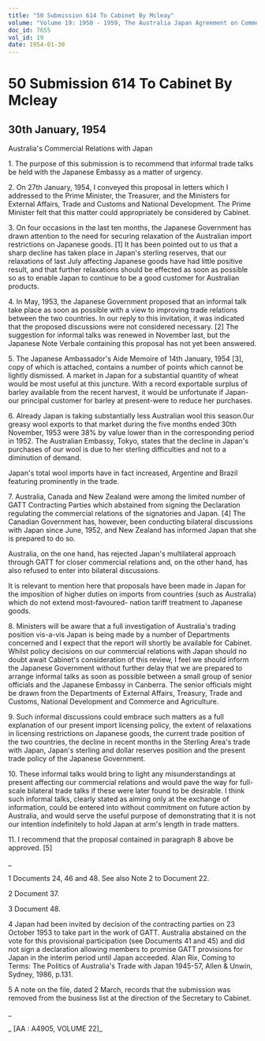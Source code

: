 ```yaml
---
title: "50 Submission 614 To Cabinet By Mcleay"
volume: "Volume 19: 1950 - 1959, The Australia Japan Agreement on Commerce"
doc_id: 7655
vol_id: 19
date: 1954-01-30
---
```


# 50 Submission 614 To Cabinet By Mcleay

## 30th January, 1954

Australia's Commercial Relations with Japan

1\. The purpose of this submission is to recommend that informal trade talks be held with the Japanese Embassy as a matter of urgency.

2\. On 27th January, 1954, I conveyed this proposal in letters which I addressed to the Prime Minister, the Treasurer, and the Ministers for External Affairs, Trade and Customs and National Development. The Prime Minister felt that this matter could appropriately be considered by Cabinet.

3\. On four occasions in the last ten months, the Japanese Government has drawn attention to the need for securing relaxation of the Australian import restrictions on Japanese goods. [1] It has been pointed out to us that a sharp decline has taken place in Japan's sterling reserves, that our relaxations of last July affecting Japanese goods have had little positive result, and that further relaxations should be effected as soon as possible so as to enable Japan to continue to be a good customer for Australian products.

4\. In May, 1953, the Japanese Government proposed that an informal talk take place as soon as possible with a view to improving trade relations between the two countries. In our reply to this invitation, it was indicated that the proposed discussions were not considered necessary. [2] The suggestion for informal talks was renewed in November last, but the Japanese Note Verbale containing this proposal has not yet been answered.

5\. The Japanese Ambassador's Aide Memoire of 14th January, 1954 [3], copy of which is attached, contains a number of points which cannot be lightly dismissed. A market in Japan for a substantial quantity of wheat would be most useful at this juncture. With a record exportable surplus of barley available from the recent harvest, it would be unfortunate if Japan-our principal customer for barley at present-were to reduce her purchases.

6\. Already Japan is taking substantially less Australian wool this season.0ur greasy wool exports to that market during the five months ended 30th November, 1953 were 38% by value lower than in the corresponding period in 1952. The Australian Embassy, Tokyo, states that the decline in Japan's purchases of our wool is due to her sterling difficulties and not to a diminution of demand.

Japan's total wool imports have in fact increased, Argentine and Brazil featuring prominently in the trade.

7\. Australia, Canada and New Zealand were among the limited number of GATT Contracting Parties which abstained from signing the Declaration regulating the commercial relations of the signatories and Japan. [4] The Canadian Government has, however, been conducting bilateral discussions with Japan since June, 1952, and New Zealand has informed Japan that she is prepared to do so.

Australia, on the one hand, has rejected Japan's multilateral approach through GATT for closer commercial relations and, on the other hand, has also refused to enter into bilateral discussions.

It is relevant to mention here that proposals have been made in Japan for the imposition of higher duties on imports from countries (such as Australia) which do not extend most-favoured- nation tariff treatment to Japanese goods.

8\. Ministers will be aware that a full investigation of Australia's trading position vis-a-vis Japan is being made by a number of Departments concerned and I expect that the report will shortly be available for Cabinet. Whilst policy decisions on our commercial relations with Japan should no doubt await Cabinet's consideration of this review, I feel we should inform the Japanese Government without further delay that we are prepared to arrange informal talks as soon as possible between a small group of senior officials and the Japanese Embassy in Canberra. The senior officials might be drawn from the Departments of External Affairs, Treasury, Trade and Customs, National Development and Commerce and Agriculture.

9\. Such informal discussions could embrace such matters as a full explanation of our present import licensing policy, the extent of relaxations in licensing restrictions on Japanese goods, the current trade position of the two countries, the decline in recent months in the Sterling Area's trade with Japan, Japan's sterling and dollar reserves position and the present trade policy of the Japanese Government.

10\. These informal talks would bring to light any misunderstandings at present affecting our commercial relations and would pave the way for full-scale bilateral trade talks if these were later found to be desirable. I think such informal talks, clearly stated as aiming only at the exchange of information, could be entered into without commitment on future action by Australia, and would serve the useful purpose of demonstrating that it is not our intention indefinitely to hold Japan at arm's length in trade matters.

11\. I recommend that the proposal contained in paragraph 8 above be approved. [5]

_

1 Documents 24, 46 and 48. See also Note 2 to Document 22.

2 Document 37.

3 Document 48.

4 Japan had been invited by decision of the contracting parties on 23 October 1953 to take part in the work of GATT. Australia abstained on the vote for this provisional participation (see Documents 41 and 45) and did not sign a declaration allowing members to promise GATT provisions for Japan in the interim period until Japan acceeded. Alan Rix, Coming to Terms: The Politics of Australia's Trade with Japan 1945-57, Allen &amp; Unwin, Sydney, 1986, p.131.

5 A note on the file, dated 2 March, records that the submission was removed from the business list at the direction of the Secretary to Cabinet.

_

_ [AA : A4905, VOLUME 22]_
